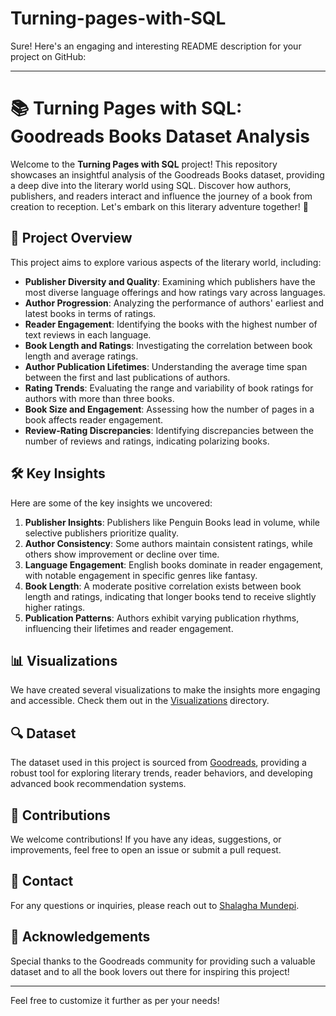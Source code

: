 # Turning-pages-with-SQL
Sure! Here's an engaging and interesting README description for your project on GitHub:

---

# 📚 Turning Pages with SQL: Goodreads Books Dataset Analysis

Welcome to the **Turning Pages with SQL** project! This repository showcases an insightful analysis of the Goodreads Books dataset, providing a deep dive into the literary world using SQL. Discover how authors, publishers, and readers interact and influence the journey of a book from creation to reception. Let's embark on this literary adventure together! 🌟

## 📖 Project Overview 

This project aims to explore various aspects of the literary world, including:
- **Publisher Diversity and Quality**: Examining which publishers have the most diverse language offerings and how ratings vary across languages.
- **Author Progression**: Analyzing the performance of authors' earliest and latest books in terms of ratings.
- **Reader Engagement**: Identifying the books with the highest number of text reviews in each language.
- **Book Length and Ratings**: Investigating the correlation between book length and average ratings.
- **Author Publication Lifetimes**: Understanding the average time span between the first and last publications of authors.
- **Rating Trends**: Evaluating the range and variability of book ratings for authors with more than three books.
- **Book Size and Engagement**: Assessing how the number of pages in a book affects reader engagement.
- **Review-Rating Discrepancies**: Identifying discrepancies between the number of reviews and ratings, indicating polarizing books.

## 🛠️ Key Insights

Here are some of the key insights we uncovered:
1. **Publisher Insights**: Publishers like Penguin Books lead in volume, while selective publishers prioritize quality.
2. **Author Consistency**: Some authors maintain consistent ratings, while others show improvement or decline over time.
3. **Language Engagement**: English books dominate in reader engagement, with notable engagement in specific genres like fantasy.
4. **Book Length**: A moderate positive correlation exists between book length and ratings, indicating that longer books tend to receive slightly higher ratings.
5. **Publication Patterns**: Authors exhibit varying publication rhythms, influencing their lifetimes and reader engagement.

## 📊 Visualizations

We have created several visualizations to make the insights more engaging and accessible. Check them out in the [Visualizations](visualizations) directory.

## 🔍 Dataset

The dataset used in this project is sourced from [Goodreads](https://www.kaggle.com/datasets), providing a robust tool for exploring literary trends, reader behaviors, and developing advanced book recommendation systems.

## 🤝 Contributions

We welcome contributions! If you have any ideas, suggestions, or improvements, feel free to open an issue or submit a pull request.

## 📧 Contact

For any questions or inquiries, please reach out to [Shalagha Mundepi](mailto:shalagha.mundepi@gmail.com).

## 🌟 Acknowledgements

Special thanks to the Goodreads community for providing such a valuable dataset and to all the book lovers out there for inspiring this project!

---

Feel free to customize it further as per your needs!
